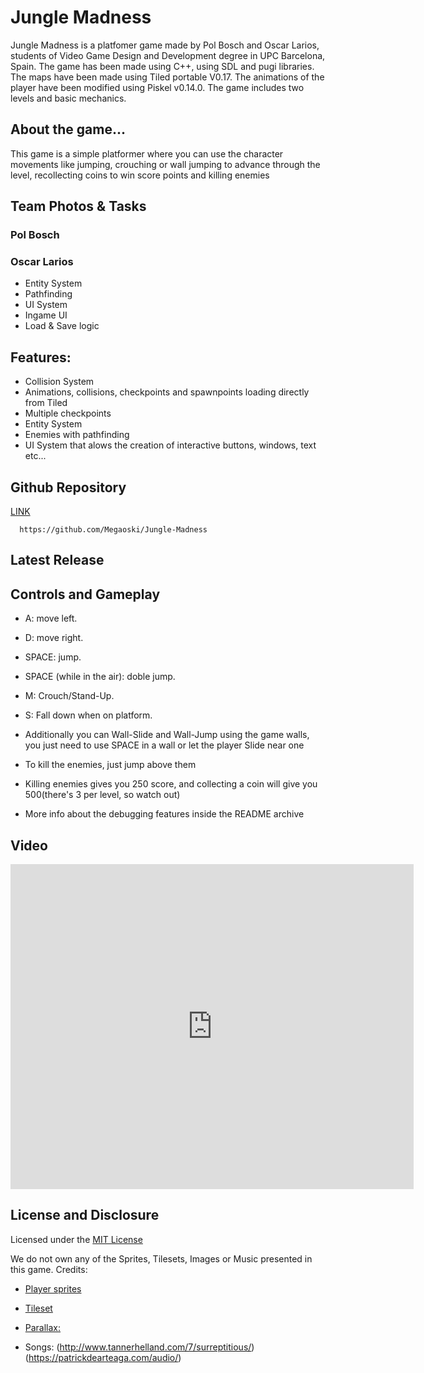 # Jungle Madness
Jungle Madness is a platfomer game made by Pol Bosch and Oscar Larios, students of Video Game Design and Development degree in UPC Barcelona, Spain. The game has been made using C++, using SDL and pugi libraries. The maps have been made using Tiled portable V0.17. The animations of the player have been modified using Piskel v0.14.0. The game includes two levels and basic mechanics.

## About the game...
This game is a simple platformer where you can use the character movements like jumping, crouching or wall jumping to advance through the level, recollecting coins to win score points and killing enemies

## Team Photos & Tasks

### Pol Bosch

### Oscar Larios

- Entity System
- Pathfinding
- UI System
- Ingame UI
- Load & Save logic

## Features:

- Collision System
- Animations, collisions, checkpoints and spawnpoints loading directly from Tiled 
- Multiple checkpoints
- Entity System
- Enemies with pathfinding
- UI System that alows the creation of interactive buttons, windows, text etc...

## Github Repository
[LINK](https://github.com/Megaoski/Jungle-Madness) 
      
      https://github.com/Megaoski/Jungle-Madness

## Latest Release

## Controls and Gameplay

- A: move left.

- D: move right.

- SPACE: jump.

- SPACE (while in the air): doble jump.

- M: Crouch/Stand-Up.

- S: Fall down when on platform.

- Additionally you can Wall-Slide and Wall-Jump using the game walls, you just need to use SPACE in a wall or let the player Slide near   one

- To kill the enemies, just jump above them

- Killing enemies gives you 250 score, and collecting a coin will give you 500(there's 3 per level, so watch out)

- More info about the debugging features inside the README archive 

## Video

<html>
<body>

<iframe width="645" height="520"
src="https://www.youtube.com/watch?v=PwKE9HYXVyM&feature=youtu.be" frameborder="0" allowfullscreen>
</iframe>

</body>
</html>

## License and Disclosure

Licensed under the [MIT License](https://github.com/Megaoski/Jungle-Madness/blob/master/LICENSE.txt)

We do not own any of the Sprites, Tilesets, Images or Music presented in this game. Credits:

- [Player sprites](https://rvros.itch.io/animated-pixel-hero)


- [Tileset](https://jesse-m.itch.io/jungle-pack)


- [Parallax:](https://edermunizz.itch.io/free-pixel-art-forest)

- Songs:
(http://www.tannerhelland.com/7/surreptitious/)
(https://patrickdearteaga.com/audio/)

